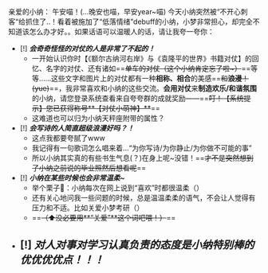 亲爱的小纳：
	午安喵！(...晚安也喵，早安year~喵)
今天小纳突然被“不开心刺客“给抓住了..！看着被施加了“低落情绪”debuff的小纳，小梦非常担心，却完全不知道该怎么办才好。。如果话语可以温暖人的话，请让我夸一夸你：
- [!] ***会奇奇怪怪的对仗的人是非常了不起的！***
	- 一开始认识你时【《额尔古纳河右岸》与《袁隆平的世界》书籍对仗】的回忆、名字的对仗、还有诸如==~~单车的对仗（这个小纳肯定忘了啦~）~~==等等......这些文字和图片上的对仗都有一种**相称、相合**的美感==~~和**浪漫**！(yue)~~==，我非常喜欢和小纳的这些交流。**会用对仗**来**制造欢乐/和谐氛围**的小纳，请您登录系统查看来自夸夸群的成就奖励——==~~叮！【系统提示】您已获得称号**【对仗小萌神】**~~==
	- 这难道也可以归为小纳天秤座附带的属性？
- [!] ***会写诗的人简直超级浪漫好吗？！***
	- 这点我都要夸腻了www
	- 我记得有一句歌词怎么唱来着...“为你写诗/为你静止/为你做不可能的事”
	- 所以小纳其实真的有些书生气息(？)在身上呢~没错！==~~才不是突然想到了小纳之前说的毕业照然后想看呢~~==
- [!] ***小纳在某些时候也会非常温柔~***
	- 举个栗子🌰：小纳每次在网上说到“喜欢”时都很温柔（）
	- 还有关心地问我一些问题的时候，总是温温柔柔的语气，不会让人觉得有压力和不适。比如关爱小梦考研（）
	- ==~~（⬆没必要用**“关爱”**这个词吧喂！）~~==
- [!] ***对人对事对学习认真负责的态度是小纳特别棒的优优优优点！！！***
	- 